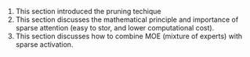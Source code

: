 1. This section introduced the pruning techique
2. This section discusses the mathematical principle and importance of sparse attention (easy to stor, and lower computational cost).
3. This section discusses how to combine MOE (mixture of experts) with sparse activation.
   
